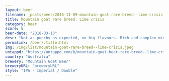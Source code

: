 ```yaml
---
layout: beer
filename: _posts/beer/2016-11-09-mountain-goat-rare-breed--lime-crisis.md
title: Mountain goat rare breed: Lime crisis
category: beer
score: 8
beer-date: "2018-03-13"
desc: "Not as punchy as expected, no big flavours. Rich and complex mix of hops without anything being overwhelming"
permalink: /beer/:title.html
img: /img/list/mountain-goat-rare-breed--lime-crisis.jpeg
untappd: "https://untappd.com/b/mountain-goat-beer-rare-breed--lime-crisis/2473831"
country: "Australia"
brewery: "Mountain Goat Beer"
breweryURL: "breweryURL"
style: "IPA - Imperial / Double"
---
```

